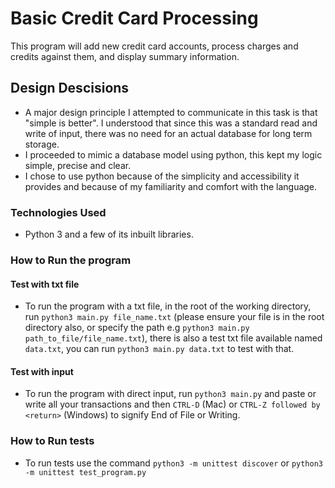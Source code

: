 # Basic Credit Card Processing
This program will add new credit card accounts, process charges and credits against them, and display summary information.

## Design Descisions
- A major design principle I attempted to communicate in this task is that "simple is better". I understood that since this was a standard read and write of input, there was no need for an actual database for long term storage. 
- I proceeded to mimic a database model using python, this kept my logic simple, precise and clear.
- I chose to use python because of the simplicity and accessibility it provides and because of my familiarity and comfort with the language.
### Technologies Used
- Python 3 and a few of its inbuilt libraries.

### How to Run the program
#### Test with txt file
- To run the program with a txt file, in the root of the working directory, run `python3 main.py file_name.txt` (please ensure your file is in the root directory also, or specify the path e.g `python3 main.py  path_to_file/file_name.txt`), there is also a test txt file available named `data.txt`, you can run `python3 main.py data.txt` to test with that.
#### Test with input
- To run the program with direct input, run `python3 main.py` and paste or write all your transactions and then `CTRL-D` (Mac) or `CTRL-Z followed by <return>` (Windows) to signify End of File or Writing. 

### How to Run tests
- To run tests use the command `python3 -m unittest discover` or `python3 -m unittest test_program.py`